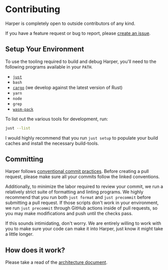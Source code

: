 # Contributing

Harper is completely open to outside contributors of any kind.

If you have a feature request or bug to report, please [create an issue](https://github.com/automattic/harper/issues).

## Setup Your Environment

To use the tooling required to build and debug Harper, you'll need to the following programs available in your `PATH`.

- [`just`](https://github.com/casey/just)
- `bash`
- [`cargo`](https://www.rust-lang.org/) (we develop against the latest version of Rust)
- `yarn`
- `node`
- `grep`
- [`wasm-pack`](https://rustwasm.github.io/wasm-pack/installer/)

To list out the various tools for development, run:

```bash
just --list
```

I would highly recommend that you run `just setup` to populate your build caches and install the necessary build-tools.

## Committing

Harper follows [conventional commit practices](https://www.conventionalcommits.org/en/v1.0.0/).
Before creating a pull request, please make sure all your commits follow the linked conventions.

Additionally, to minimize the labor required to review your commit, we run a relatively strict suite of formatting and linting programs.
We highly recommend that you run both `just format` and `just precommit` before submitting a pull request.
If those scripts don't work in your environment, we run `just precommit` through GitHub actions inside of pull requests, so you may make modifications and push until the checks pass.

If this sounds intimidating, don't worry.
We are entirely willing to work with you to make sure your code can make it into Harper, just know it might take a little longer.

## How does it work?

Please take a read of the [architecture document](./ARCHITECTURE.md).
